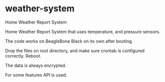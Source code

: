 # weather-system
Home Weather Report System

Home Weather Report System that uses temperature, and pressure sensors.




The code works on BeagleBone Black on its own after booting.

Drop the files on root directory, and make sure crontab is configured correctly. Reboot.

The data is always encrypted.

For some features API is used.
